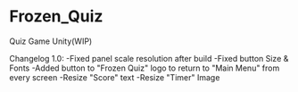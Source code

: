 # Frozen_Quiz
Quiz Game Unity(WIP)

Changelog 1.0:
-Fixed panel scale resolution after build
-Fixed button Size & Fonts
-Added button to "Frozen Quiz" logo to return to "Main Menu" from every screen
-Resize "Score" text
-Resize "Timer" Image
